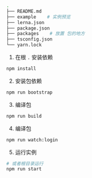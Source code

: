 


```bash
.
├── README.md
├── example    # 实例预览
├── lerna.json
├── package.json
├── packages    # 放置 包的地方
├── tsconfig.json
└── yarn.lock
```


1. 在根 `.` 安装依赖

```bash
npm install
```

2. 安装包依赖

```bash
npm run bootstrap
```

3. 编译包

```bash
npm run build
```

4. 编译包

```bash
npm run watch:login
```

5. 运行实例

```bash
# 或者根目录运行
npm run start
```
